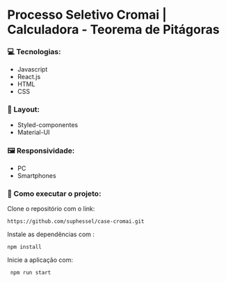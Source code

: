 # Processo Seletivo Cromai | Calculadora - Teorema de Pitágoras


### 💻 Tecnologias: 
 - Javascript
 - React.js
 - HTML
 - CSS
 

### 🎨 Layout:
 - Styled-componentes
 - Material-UI

### 🖼️ Responsividade: 
 - PC 
 -  Smartphones

### 🔨 Como executar o projeto:

Clone o repositório com o link: 
```
https://github.com/suphessel/case-cromai.git
```
Instale as dependências com :
```
npm install
```
Inicie a aplicação com:
```
 npm run start
 ```

